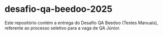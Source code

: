 # desafio-qa-beedoo-2025
Este repositório contém a entrega do Desafio QA Beedoo (Testes Manuais), referente ao processo seletivo para a vaga de QA Júnior.
